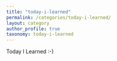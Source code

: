 ```yaml
---
title: "today-i-learned"
permalink: /categories/today-i-learned/
layout: category
author_profile: true
taxonomy: today-i-learned
---
```


Today I Learned :-)